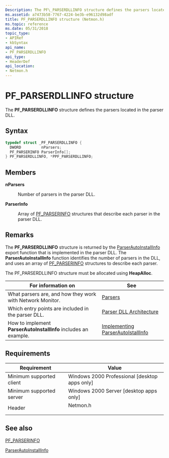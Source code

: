 ```yaml
---
Description: The PF\_PARSERDLLINFO structure defines the parsers located in the parser DLL.
ms.assetid: a7473b58-7767-4224-be3b-e96132d98adf
title: PF_PARSERDLLINFO structure (Netmon.h)
ms.topic: reference
ms.date: 05/31/2018
topic_type: 
- APIRef
- kbSyntax
api_name: 
- PF_PARSERDLLINFO
api_type: 
- HeaderDef
api_location: 
- Netmon.h
---
```


# PF\_PARSERDLLINFO structure

The **PF\_PARSERDLLINFO** structure defines the parsers located in the parser DLL.

## Syntax


```C++
typedef struct _PF_PARSERDLLINFO {
  DWORD         nParsers;
  PF_PARSERINFO ParserInfo[];
} PF_PARSERDLLINFO, *PPF_PARSERDLLINFO;
```



## Members

<dl> <dt>

**nParsers**
</dt> <dd>

Number of parsers in the parser DLL.

</dd> <dt>

**ParserInfo**
</dt> <dd>

Array of [PF\_PARSERINFO](pf-parserinfo.md) structures that describe each parser in the parser DLL.

</dd> </dl>

## Remarks

The **PF\_PARSERDLLINFO** structure is returned by the [ParserAutoInstallInfo](parserautoinstallinfo.md) export function that is implemented in the parser DLL. The **ParserAutoInstallInfo** function identifies the number of parsers in the DLL, and uses an array of [PF\_PARSERINFO](pf-parserinfo.md) structures to describe each parser.

The PF\_PARSERDLLINFO structure must be allocated using **HeapAlloc**.



| For information on                                               | See                                                                         |
|------------------------------------------------------------------|-----------------------------------------------------------------------------|
| What parsers are, and how they work with Network Monitor.        | [Parsers](parsers.md)                                                      |
| Which entry points are included in the parser DLL.               | [Parser DLL Architecture](parser-dll-architecture.md)                      |
| How to implement **ParserAutoInstallInfo**  includes an example. | [Implementing ParserAutoIstallInfo](implementing-parserautoinstallinfo.md) |



 

## Requirements



| Requirement | Value |
|-------------------------------------|-------------------------------------------------------------------------------------|
| Minimum supported client<br/> | Windows 2000 Professional \[desktop apps only\]<br/>                          |
| Minimum supported server<br/> | Windows 2000 Server \[desktop apps only\]<br/>                                |
| Header<br/>                   | <dl> <dt>Netmon.h</dt> </dl> |



## See also

<dl> <dt>

[PF\_PARSERINFO](pf-parserinfo.md)
</dt> <dt>

[ParserAutoInstallInfo](parserautoinstallinfo.md)
</dt> </dl>

 

 




